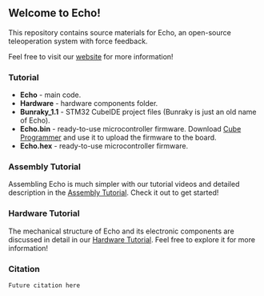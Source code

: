 ## Welcome to Echo!
This repository contains source materials for Echo, an open-source teleoperation system with force feedback.

Feel free to visit our [website](https://eterwait.github.io/Echo/) for more information!


### Tutorial

- **Echo** - main code.
- **Hardware** - hardware components folder.
- **Bunraky_1.1** - STM32 CubeIDE project files (Bunraky is just an old name of Echo).
- **Echo.bin** - ready-to-use microcontroller firmware. Download [Cube Programmer](https://www.st.com/en/development-tools/stm32cubeprog.html) and use it to upload the firmware to the board.
- **Echo.hex** - ready-to-use microcontroller firmware.

### Assembly Tutorial

Assembling Echo is much simpler with our tutorial videos and detailed description in the [Assembly Tutorial](https://eterwait.github.io/Echo/Assembly). Check it out to get started! 

### Hardware Tutorial

The mechanical structure of Echo and its electronic components are discussed in detail in our [Hardware Tutorial](https://eterwait.github.io/Echo/Hardware). Feel free to explore it for more information!

### Citation

```
Future citation here
```

